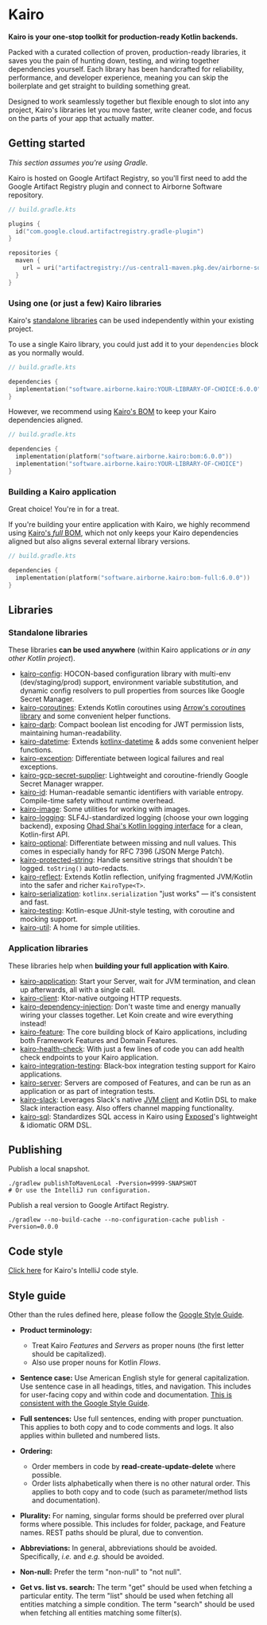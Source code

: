 # Kairo

**Kairo is your one-stop toolkit for production-ready Kotlin backends.**

Packed with a curated collection of proven, production-ready libraries,
it saves you the pain of hunting down, testing, and wiring together dependencies yourself.
Each library has been handcrafted for reliability, performance, and developer experience,
meaning you can skip the boilerplate and get straight to building something great.

Designed to work seamlessly together but flexible enough to slot into any project,
Kairo's libraries let you move faster, write cleaner code,
and focus on the parts of your app that actually matter.

## Getting started

_This section assumes you're using Gradle._

Kairo is hosted on Google Artifact Registry,
so you'll first need to add the Google Artifact Registry plugin
and connect to Airborne Software repository.

```kotlin
// build.gradle.kts

plugins {
  id("com.google.cloud.artifactregistry.gradle-plugin")
}

repositories {
  maven {
    url = uri("artifactregistry://us-central1-maven.pkg.dev/airborne-software/maven")
  }
}
```

### Using one (or just a few) Kairo libraries

Kairo's [standalone libraries](#standalone-libraries)
can be used independently within your existing project.

To use a single Kairo library,
you could just add it to your `dependencies` block as you normally would.

```kotlin
// build.gradle.kts

dependencies {
  implementation("software.airborne.kairo:YOUR-LIBRARY-OF-CHOICE:6.0.0")
}
```

However, we recommend using [Kairo's BOM](./bom/README.md)
to keep your Kairo dependencies aligned.

```kotlin
// build.gradle.kts

dependencies {
  implementation(platform("software.airborne.kairo:bom:6.0.0"))
  implementation("software.airborne.kairo:YOUR-LIBRARY-OF-CHOICE")
}
```

### Building a Kairo application

Great choice! You're in for a treat.

If you're building your entire application with Kairo,
we highly recommend using [Kairo's _full_ BOM](./bom-full/README.md),
which not only keeps your Kairo dependencies aligned
but also aligns several external library versions.

```kotlin
// build.gradle.kts

dependencies {
  implementation(platform("software.airborne.kairo:bom-full:6.0.0"))
}
```

## Libraries

### Standalone libraries

These libraries **can be used anywhere**
(within Kairo applications _or in any other Kotlin project_).

- [kairo-config](./kairo-config/README.md):
  HOCON-based configuration library
  with multi-env (dev/staging/prod) support, environment variable substitution,
  and dynamic config resolvers to pull properties from sources like Google Secret Manager.
- [kairo-coroutines](./kairo-coroutines/README.md):
  Extends Kotlin coroutines
  using [Arrow's coroutines library](https://arrow-kt.io/learn/coroutines/)
  and some convenient helper functions.
- [kairo-darb](./kairo-darb/README.md):
  Compact boolean list encoding for JWT permission lists,
  maintaining human-readability.
- [kairo-datetime](./kairo-datetime/README.md):
  Extends [kotlinx-datetime](https://github.com/Kotlin/kotlinx-datetime)
  & adds some convenient helper functions.
- [kairo-exception](./kairo-exception/README.md):
  Differentiate between logical failures and real exceptions.
- [kairo-gcp-secret-supplier](./kairo-gcp-secret-supplier/README.md):
  Lightweight and coroutine-friendly
  Google Secret Manager wrapper.
- [kairo-id](./kairo-id/README.md):
  Human-readable semantic identifiers with variable entropy.
  Compile-time safety without runtime overhead.
- [kairo-image](./kairo-image/README.md):
  Some utilities for working with images.
- [kairo-logging](./kairo-logging/README.md):
  SLF4J-standardized logging (choose your own logging backend),
  exposing [Ohad Shai's Kotlin logging interface](https://github.com/oshai/kotlin-logging)
  for a clean, Kotlin-first API.
- [kairo-optional](./kairo-optional/README.md):
  Differentiate between missing and null values.
  This comes in especially handy for RFC 7396 (JSON Merge Patch).
- [kairo-protected-string](./kairo-protected-string/README.md):
  Handle sensitive strings that shouldn't be logged.
  `toString()` auto-redacts.
- [kairo-reflect](./kairo-reflect/README.md):
  Extends Kotlin reflection,
  unifying fragmented JVM/Kotlin into the safer and richer `KairoType<T>`.
- [kairo-serialization](./kairo-serialization/README.md):
  `kotlinx.serialization` "just works" — it's consistent and fast.
- [kairo-testing](./kairo-testing/README.md):
  Kotlin-esque JUnit-style testing, with coroutine and mocking support.
- [kairo-util](./kairo-util/README.md):
  A home for simple utilities.

### Application libraries

These libraries help when **building your full application with Kairo**.

- [kairo-application](./kairo-application/README.md):
  Start your Server,
  wait for JVM termination,
  and clean up afterwards,
  all with a single call.
- [kairo-client](./kairo-client/README.md):
  Ktor-native outgoing HTTP requests.
- [kairo-dependency-injection](./kairo-dependency-injection/README.md):
  Don't waste time and energy manually wiring your classes together.
  Let Koin create and wire everything instead!
- [kairo-feature](./kairo-feature/README.md):
  The core building block of Kairo applications,
  including both Framework Features and Domain Features.
- [kairo-health-check](./kairo-health-check/README.md):
  With just a few lines of code
  you can add health check endpoints to your Kairo application.
- [kairo-integration-testing](./kairo-integration-testing/README.md):
  Black-box integration testing support for Kairo applications.
- [kairo-server](./kairo-server/README.md):
  Servers are composed of Features,
  and can be run as an application or as part of integration tests.
- [kairo-slack](./kairo-slack/README.md):
  Leverages Slack's native [JVM client](https://github.com/slackapi/java-slack-sdk) and Kotlin DSL
  to make Slack interaction easy.
  Also offers channel mapping functionality.
- [kairo-sql](./kairo-sql/README.md):
  Standardizes SQL access in Kairo
  using [Exposed](https://www.jetbrains.com/exposed/)'s lightweight & idiomatic ORM DSL.

## Publishing

Publish a local snapshot.

```shell
./gradlew publishToMavenLocal -Pversion=9999-SNAPSHOT
# Or use the IntelliJ run configuration.
```

Publish a real version to Google Artifact Registry.

```shell
./gradlew --no-build-cache --no-configuration-cache publish -Pversion=0.0.0
```

## Code style

[Click here](https://github.com/hudson155/intellij-settings) for Kairo's IntelliJ code style.

## Style guide

Other than the rules defined here, please follow the
[Google Style Guide](https://developers.google.com/style).

- **Product terminology:**
  - Treat Kairo _Features_ and _Servers_ as proper nouns (the first letter should be capitalized).
  - Also use proper nouns for Kotlin _Flows_.

- **Sentence case:**
  Use American English style for general capitalization.
  Use sentence case in all headings, titles, and navigation.
  This includes for user-facing copy and within code and documentation.
  [This is consistent with the Google Style Guide](https://developers.google.com/style/text-formatting).

- **Full sentences:**
  Use full sentences, ending with proper punctuation.
  This applies to both copy and to code comments and logs.
  It also applies within bulleted and numbered lists.

- **Ordering:**
  - Order members in code by **read-create-update-delete** where possible.
  - Order lists alphabetically when there is no other natural order.
    This applies to both copy and to code (such as parameter/method lists and documentation).

- **Plurality:**
  For naming, singular forms should be preferred over plural forms where possible.
  This includes for folder, package, and Feature names.
  REST paths should be plural, due to convention.

- **Abbreviations:**
  In general, abbreviations should be avoided.
  Specifically, _i.e._ and _e.g._ should be avoided.

- **Non-null:**
  Prefer the term "non-null" to "not null".

- **Get vs. list vs. search:**
  The term "get" should be used when fetching a particular entity.
  The term "list" should be used when fetching all entities matching a simple condition.
  The term "search" should be used when fetching all entities matching some filter(s).
